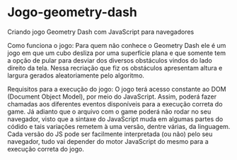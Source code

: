 # Jogo-geometry-dash
Criando jogo Geometry Dash com JavaScript para navegadores

Como funciona o jogo:
Para quem não conhece o Geometry Dash ele é um jogo em que um cubo desliza por uma superfície plana e que somente
tem a opção de pular para desviar dos diversos obstáculos vindos do lado direito da tela. Nessa recriação que fiz
os obstáculos apresentam altura e largura gerados aleatoriamente pelo algoritmo.

Requisitos para a execução do jogo:
O jogo terá acesso constante ao DOM (Document Object Model), por meio do JavaScript.
Assim, poderá fazer chamadas aos diferentes eventos disponíveis para a execução correta do game.
Já adianto que o arquivo com o game poderá não rodar no seu navegador, visto que a sintaxe do 
JavaScript muda em algumas partes do códido e tais variações remetem à uma versão, dentre várias, da linguagem.
Cada versão do JS pode ser facilmente interpretada (ou não) pelo seu navegador, tudo vai depender 
do motor JavaScript do mesmo para a execução correta do jogo.
